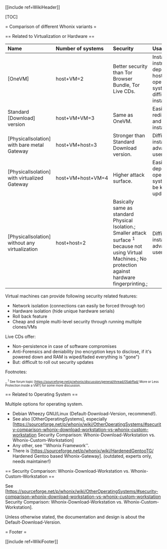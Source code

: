 [[include ref=WikiHeader]]

[TOC]

= Comparison of different Whonix variants =

== Related to Virtualization or Hardware ==

<table>
<thead>
<tr class="header">
<th align="left">Name</th>
<th align="left">Number of systems</th>
<th align="left">Security</th>
<th align="left">Usability</th>
</tr>
</thead>
<tbody>
<tr class="odd">
<td align="left">[OneVM]</td>
<td align="left">host+VM=2</td>
<td align="left">Better security than Tor Browser Bundle, Tor Live CDs.</td>
<td align="left">Installation instructions depend on host operating system.; More difficult to install.</td>
</tr>
<tr class="even">
<td align="left">Standard [Download] version</td>
<td align="left">host+VM+VM=3</td>
<td align="left">Same as OneVM.</td>
<td align="left">Easily redistributable and installable.</td>
</tr>
<tr class="odd">
<td align="left">[PhysicalIsolation] with bare metal Gateway</td>
<td align="left">host+VM+host=3</td>
<td align="left">Stronger than Standard Download version.</td>
<td align="left">Difficult to install, advanced users only.</td>
</tr>
<tr class="even">
<td align="left">[PhysicalIsolation] with virtualized Gateway</td>
<td align="left">host+VM+host+VM=4</td>
<td align="left">Higher attack surface.</td>
<td align="left">Easier to deploy. Four operating systems must be kept updated.</td>
</tr>
<tr class="odd">
<td align="left">[PhysicalIsolation] without any virtualization</td>
<td align="left">host+host=2</td>
<td align="left">Basically same as standard Physical Isolation.; Smaller attack surface <sup>1</sup> because not using Virtual Machines.; No protection against hardware fingerprinting.;</td>
<td align="left">Difficult to install, advanced users only.</td>
</tr>
</tbody>
</table>

Virtual machines can provide following security related features:

* Network isolation (connections can easily be forced through tor)
* Hardware isolation (hide unique hardware serials)
* Roll back feature
* Cheap and simple multi-level security through running multiple clones/VMs

Live CDs offer:

* Non-persistence in case of software compromises
* Anti-Forensics and deniability (no encryption keys to disclose, if it's powered down and RAM is wiped/faded everything is &quot;gone&quot;)
* But: difficult to roll out security updates

Footnotes:

<font size="-3"> ,, <sup>1</sup> See forum topic [https://sourceforge.net/p/whonix/discussion/general/thread/05abffad/ More or Less Protection inside a VM?] for some more discussion. </font>

== Related to Operating System ==

Multiple options for operating system.

* Debian Wheezy GNU/Linux (Default-Download-Version, recommend!).
* See also [OtherOperatingSystems], especially [https://sourceforge.net/p/whonix/wiki/OtherOperatingSystems/#security-comparison-whonix-download-workstation-vs-whonix-custom-workstation Security Comparison: Whonix-Download-Workstation vs. Whonix-Custom-Workstation]
* Any other, see ''Whonix Framework''.
* There is [https://sourceforge.net/p/whonix/wiki/HardenedGentooTG/ Hardened Gentoo based Whonix-Gateway]. (outdated, experts only, needs maintainer!)

== Security Comparison: Whonix-Download-Workstation vs. Whonix-Custom-Workstation ==

See [https://sourceforge.net/p/whonix/wiki/OtherOperatingSystems/#security-comparison-whonix-download-workstation-vs-whonix-custom-workstation Security Comparison: Whonix-Download-Workstation vs. Whonix-Custom-Workstation].

Unless otherwise stated, the documentation and design is about the Default-Download-Version.

= Footer =

[[include ref=WikiFooter]]

